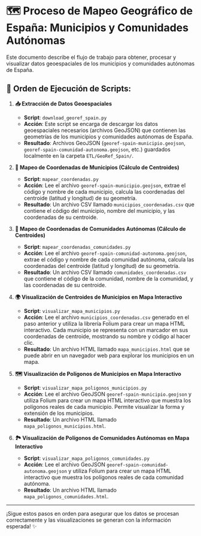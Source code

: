 # 🗺️ Proceso de Mapeo Geográfico de España: Municipios y Comunidades Autónomas

Este documento describe el flujo de trabajo para obtener, procesar y visualizar datos geoespaciales de los municipios y comunidades autónomas de España.

## 🔢 Orden de Ejecución de Scripts:

1.  **📥 Extracción de Datos Geoespaciales**
    *   **Script**: `download_georef_spain.py`
    *   **Acción**: Este script se encarga de descargar los datos geoespaciales necesarios (archivos GeoJSON) que contienen las geometrías de los municipios y comunidades autónomas de España.
    *   **Resultado**: Archivos GeoJSON (`georef-spain-municipio.geojson`, `georef-spain-comunidad-autonoma.geojson`, etc.) guardados localmente en la carpeta `ETL/GeoRef_Spain/`.

2.  **📍 Mapeo de Coordenadas de Municipios (Cálculo de Centroides)**
    *   **Script**: `mapear_coordenadas.py`
    *   **Acción**: Lee el archivo `georef-spain-municipio.geojson`, extrae el código y nombre de cada municipio, calcula las coordenadas del centroide (latitud y longitud) de su geometría.
    *   **Resultado**: Un archivo CSV llamado `municipios_coordenadas.csv` que contiene el código del municipio, nombre del municipio, y las coordenadas de su centroide.

3.  **📍 Mapeo de Coordenadas de Comunidades Autónomas (Cálculo de Centroides)**
    *   **Script**: `mapear_coordenadas_comunidades.py`
    *   **Acción**: Lee el archivo `georef-spain-comunidad-autonoma.geojson`, extrae el código y nombre de cada comunidad autónoma, calcula las coordenadas del centroide (latitud y longitud) de su geometría.
    *   **Resultado**: Un archivo CSV llamado `comunidades_coordenadas.csv` que contiene el código de la comunidad, nombre de la comunidad, y las coordenadas de su centroide.

4.  **🌍 Visualización de Centroides de Municipios en Mapa Interactivo**
    *   **Script**: `visualizar_mapa_municipios.py`
    *   **Acción**: Lee el archivo `municipios_coordenadas.csv` generado en el paso anterior y utiliza la librería Folium para crear un mapa HTML interactivo. Cada municipio se representa con un marcador en sus coordenadas de centroide, mostrando su nombre y código al hacer clic.
    *   **Resultado**: Un archivo HTML llamado `mapa_municipios.html` que se puede abrir en un navegador web para explorar los municipios en un mapa.

5.  **🗺️ Visualización de Polígonos de Municipios en Mapa Interactivo**
    *   **Script**: `visualizar_mapa_poligonos_municipios.py`
    *   **Acción**: Lee el archivo GeoJSON `georef-spain-municipio.geojson` y utiliza Folium para crear un mapa HTML interactivo que muestra los polígonos reales de cada municipio. Permite visualizar la forma y extensión de los municipios.
    *   **Resultado**: Un archivo HTML llamado `mapa_poligonos_municipios.html`.

6.  **🏞️ Visualización de Polígonos de Comunidades Autónomas en Mapa Interactivo**
    *   **Script**: `visualizar_mapa_poligonos_comunidades.py`
    *   **Acción**: Lee el archivo GeoJSON `georef-spain-comunidad-autonoma.geojson` y utiliza Folium para crear un mapa HTML interactivo que muestra los polígonos reales de cada comunidad autónoma.
    *   **Resultado**: Un archivo HTML llamado `mapa_poligonos_comunidades.html`.

---

¡Sigue estos pasos en orden para asegurar que los datos se procesan correctamente y las visualizaciones se generan con la información esperada! ✨
